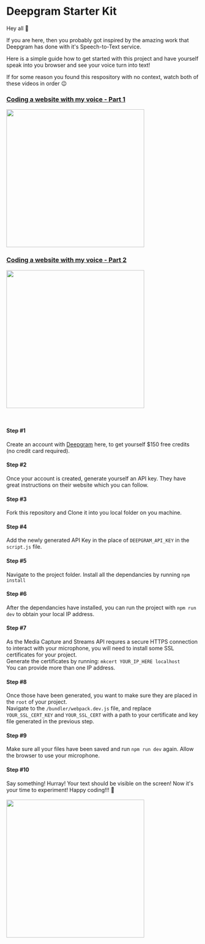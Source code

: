 <h1>Deepgram Starter Kit</h1>

Hey all 👋

If you are here, then you probably got inspired by the amazing work that Deepgram has done with it's Speech-to-Text service.

Here is a simple guide how to get started with this project and have yourself speak into you browser and see your voice turn into text!

If for some reason you found this respository with no context, watch both of these videos in order 😉

<a href="https://youtu.be/rhFlRPz-AxQ"> <h3>Coding a website with my voice - Part 1</h3> </a>
<img src="https://i.imgur.com/7xHE6gM.jpg" width="360">

<a href="https://youtu.be/HgoUIIhjc2A"> <h3>Coding a website with my voice - Part 2</h3> </a>
<img src="https://i.imgur.com/dObaHag.png" width="360">
  
<br>
<h4>Step #1</h4>
Create an account with <a href="http://dpgr.am/Filipdev">Deepgram</a> here, to get yourself $150 free credits (no credit card required).
  
<h4>Step #2</h4>
Once your account is created, generate yourself an API key. They have great instructions on their website which you can follow.

<h4>Step #3</h4>
Fork this repository and Clone it into you local folder on you machine.
  
<h4>Step #4</h4>
Add the newly generated API Key in the place of <code>DEEPGRAM_API_KEY</code> in the <code>script.js</code> file.

<h4>Step #5</h4>
Navigate to the project folder. Install all the dependancies by running <code>npm install</code>

<h4>Step #6</h4>
After the dependancies have installed, you can run the project with <code>npm run dev</code> to obtain your local IP address.

<h4>Step #7</h4>
As the Media Capture and Streams API requres a secure HTTPS connection to interact with your microphone, you will need to install some SSL certificates for your project.
<br>
Generate the certificates by running:
<code>mkcert YOUR_IP_HERE localhost</code>
<br>
You can provide more than one IP address.

<h4>Step #8</h4>
Once those have been generated, you want to make sure they are placed in the <code>root</code> of your project.
<br>
Navigate to the <code>/bundler/webpack.dev.js</code> file, and replace <code>YOUR_SSL_CERT_KEY</code> and <code>YOUR_SSL_CERT</code> with a path to your certificate and key file generated in the previous step.

<h4>Step #9</h4>
Make sure all your files have been saved and run <code>npm run dev</code> again. Allow the browser to use your microphone.

<h4>Step #10</h4>
Say something! Hurray! Your text should be visible on the screen! Now it's your time to experiment! Happy coding!!! 🚀
<br><br>
<img src="https://media.giphy.com/media/E5OVAGh0ed4acd5nF5/giphy.gif" width="360">
